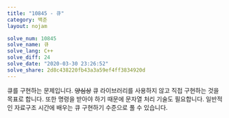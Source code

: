 ```yaml
---
title: "10845 - 큐"
category: 백준
layout: nojam

solve_num: 10845
solve_name: 큐
solve_lang: C++
solve_diff: 24
solve_date: "2020-03-30 23:26:52"
solve_share: 2d8c438220fb43a3a59ef4ff3834920d
---
```


큐를 구현하는 문제입니다. ~~양심상~~ 큐 라이브러리를 사용하지 않고 직접 구현하는 것을 목표로 합니다. 또한 명령을 받아야 하기 때문에 문자열 처리 기술도 필요합니다. 일반적인 자료구조 시간에 배우는 큐 구현하기 수준으로 풀 수 있습니다.
